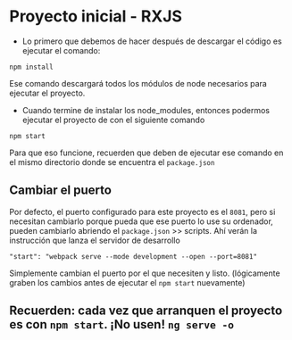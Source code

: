 # Proyecto inicial - RXJS

* Lo primero que debemos de hacer después de descargar el código es ejecutar el comando:

```
npm install
```
Ese comando descargará todos los módulos de node necesarios para ejecutar el proyecto.


* Cuando termine de instalar los node_modules, entonces podermos ejecutar el proyecto de con el siguiente comando

```
npm start
```
Para que eso funcione, recuerden que deben de ejecutar ese comando en el mismo directorio donde se encuentra el ```package.json```

## Cambiar el puerto
Por defecto, el puerto configurado para este proyecto es el ```8081```, pero si necesitan cambiarlo porque pueda que ese puerto lo use su ordenador, pueden cambiarlo abriendo el ```package.json``` >> scripts. Ahí verán la instrucción que lanza el servidor de desarrollo

```
"start": "webpack serve --mode development --open --port=8081"
```

Simplemente cambian el puerto por el que necesiten y listo. (lógicamente graben los cambios antes de ejecutar el ```npm start``` nuevamente)

## Recuerden: cada vez que arranquen el proyecto es con ``` npm start ```. ¡No usen! ```ng serve -o``` 
